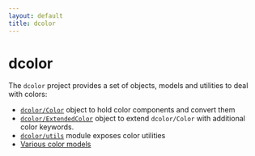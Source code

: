 ```yaml
---
layout: default
title: dcolor
---
```


# dcolor

The `dcolor` project provides a set of objects, models and utilities to deal with colors:

* [`dcolor/Color`](Color.md) object to hold color components and convert them
* [`dcolor/ExtendedColor`](ExtendedColor.md) object to extend `dcolor/Color` with additional color keywords.
* [`dcolor/utils`](utils.md) module exposes color utilities
* [Various color models](ColorModel.md)